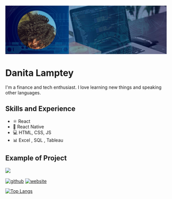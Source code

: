 ![Front-end Developer](https://github.com/iamatinad/danitalamptey/blob/main/banner-ati.jpg)

# Danita Lamptey
I'm a finance and tech enthusiast. I love learning new things and speaking other languages. 

## Skills and Experience
* ⚛ React
* 📱 React Native
* 💻 HTML, CSS, JS
* 📊 Excel , SQL , Tableau

## Example of Project
<img src="https://github.com/iamatinad/danitalamptey/blob/main/atiblog.gif" width="512" >

[<img src='https://cdn.jsdelivr.net/npm/simple-icons@3.0.1/icons/github.svg' alt='github' height='40'>](https://github.com/iamatinad)  [<img src='https://cdn.jsdelivr.net/npm/simple-icons@3.0.1/icons/icloud.svg' alt='website' height='40'>](https://portfolio-danitalamptey.vercel.app/)  

[![Top Langs](https://github-readme-stats.vercel.app/api/top-langs/?username=iamatinad)](https://github.com/anuraghazra/github-readme-stats)












